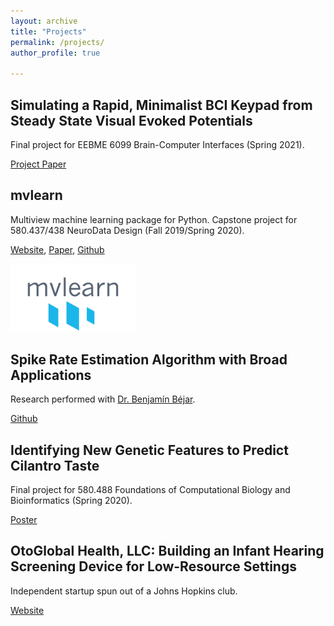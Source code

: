 ```yaml
---
layout: archive
title: "Projects"
permalink: /projects/
author_profile: true

---
```


## Simulating a Rapid, Minimalist BCI Keypad from Steady State Visual Evoked Potentials

Final project for EEBME 6099 Brain-Computer Interfaces (Spring 2021).

[Project Paper](/files/BCI_project_paper.pdf)

## mvlearn

Multiview machine learning package for Python. Capstone project for 580.437/438 NeuroData Design (Fall 2019/Spring 2020).

[Website](https://mvlearn.github.io/), [Paper](https://arxiv.org/abs/2005.11890), [Github](https://github.com/mvlearn/mvlearn)

<img src="/images/mvlearn-logo-transparent.png" alt="mvlearn-logo" width="200"/>

## Spike Rate Estimation Algorithm with Broad Applications

Research performed with [Dr. Benjamín Béjar](https://people.epfl.ch/benjamin.bejarharo/?lang=en).

[Github](https://github.com/gavinmischler/spikeFRInder)

## Identifying New Genetic Features to Predict Cilantro Taste

Final project for 580.488 Foundations of Computational Biology and Bioinformatics (Spring 2020).

[Poster](/files/FCBB_Poster.pdf)

## OtoGlobal Health, LLC: Building an Infant Hearing Screening Device for Low-Resource Settings

Independent startup spun out of a Johns Hopkins club.

[Website](https://otoglobalhealth.wixsite.com/companysite)
